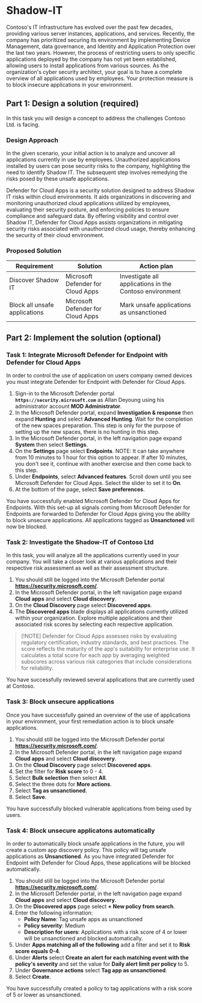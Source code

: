 # Shadow-IT

Contoso's IT infrastructure has evolved over the past few decades, providing various server instances, applications, and services. Recently, the company has prioritized securing its environment by implementing Device Management, data governance, and Identity and Application Protection over the last two years. However, the process of restricting users to only specific applications deployed by the company has not yet been established, allowing users to install applications from various sources. As the organization's cyber security architect, your goal is to have a complete overview of all applications used by employees. Your protection measure is to block insecure applications in your environment. 

## Part 1: Design a solution (required)

In this task you will design a concept to address the challenges Contoso Ltd. is facing.

### Design Approach

In the given scenario, your initial action is to analyze and uncover all applications currently in use by employees. Unauthorized applications installed by users can pose security risks to the company, highlighting the need to identify Shadow IT. The subsequent step involves remedying the risks posed by these unsafe applications.

Defender for Cloud Apps is a security solution designed to address Shadow IT risks within cloud environments. It aids organizations in discovering and monitoring unauthorized cloud applications utilized by employees, evaluating their security posture, and enforcing policies to ensure compliance and safeguard data. By offering visibility and control over Shadow IT, Defender for Cloud Apps assists organizations in mitigating security risks associated with unauthorized cloud usage, thereby enhancing the security of their cloud environment.

### Proposed Solution

|Requirement|Solution|Action plan|
|----|----|----|
|Discover Shadow IT|Microsoft Defender for Cloud Apps|Investigate all applications in the Contoso environment|
|Block all unsafe applications|Microsoft Defender for Cloud Apps|Mark unsafe applications as unsanctioned|

## Part 2: Implement the solution (optional)

### Task 1: Integrate Microsoft Defender for Endpoint with Defender for Cloud Apps

In order to control the use of application on users company owned devices you must integrate Defender for Endpoint with Defender for Cloud Apps.

1. Sign-in to the Microsoft Defender portal **`https://security.microsoft.com`** as Allan Deyoung using his administrator account **MOD Administrator**.
1. In the Microsoft Defender portal, expand **Investigation & response** then expand **Hunting** and select **Advanced Hunting**. Wait for the completion of the new spaces preparation.  This step is only for the purpose of setting up the new spaces, there is no hunting in this step.
1. In the Microsoft Defender portal, in the left navigation page expand **System** then select **Settings**.
1. On the **Settings** page select **Endpoints**. NOTE: It can take anywhere from 10 minutes to 1 hour for this option to appear. If after 10 minutes, you don't see it, continue with another exercise and then come back to this step.
1. Under **Endpoints**, select **Advanced features**. Scroll down until you see Microsoft Defender for Cloud Apps.  Select the slider to set it to **On**.
1. At the bottom of the page, select **Save preferences**.

You have successfully enabled Microsoft Defender for Cloud Apps for Endpoints. With this set-up all signals coming from Microsoft Defender for Endpoints are forwarded to Defender for Cloud Apps giving you the ability to block unsecure applications. All applications tagged as **Unsanctoned** will now be blocked.

### Task 2: Investigate the Shadow-IT of Contoso Ltd

In this task, you will analyze all the applications currently used in your company. You will take a closer look at various applications and their respective risk assessment as well as their assessment structure.

1. You should still be logged into the Microsoft Defender portal **https://security.microsoft.com/**.
1. In the Microsoft Defender portal, in the left navigation page expand **Cloud apps** and select **Cloud discovery**.
1. On the **Cloud Discovery** page select **Discovered apps**.
1. The **Discovered apps** blade displays all applications currently utilized within your organization. Explore multiple applications and their associated risk scores by selecting each respective application.

> [!NOTE] Defender for Cloud Apps assesses risks by evaluating regulatory certification, industry standards, and best practices. The score reflects the maturity of the app's suitability for enterprise use. It calculates a total score for each app by averaging weighted subscores across various risk categories that include considerations for reliability.

You have successfully reviewed several applications that are currently used at Contoso.

### Task 3: Block unsecure applications

Once you have successfully gained an overview of the use of applications in your environment, your first remediation action is to block unsafe applications.

1. You should still be logged into the Microsoft Defender portal **https://security.microsoft.com/**.
1. In the Microsoft Defender portal, in the left navigation page expand **Cloud apps** and select **Cloud discovery**.
1. On the **Cloud Discovery** page select **Discovered apps**.
1. Set the filter for **Risk score** to 0 - 4.
1. Select **Bulk selection** then select **All**.
1. Select the three dots for **More actions**.
1. Select **Tag as unsanctioned**.
1. Select **Save**.

You have successfully blocked vulnerable applications from being used by users.

### Task 4: Block unsecure applicatons automatically

In order to automatically block unsafe applications in the future, you will create a custom app discovery policy. This policy will tag unsafe applications as **Unsanctioned**. As you have integrated Defender for Endpoint with Defender for Cloud Apps, these applications will be blocked automatically.

1. You should still be logged into the Microsoft Defender portal **https://security.microsoft.com/**.
1. In the Microsoft Defender portal, in the left navigation page expand **Cloud apps** and select **Cloud discovery**.
1. On the **Discovered apps** page select **+ New policy from search**.
1. Enter the following information:
    - **Policy Name**: Tag unsafe apps as unsanctioned
    - **Policy severity**: Medium
    - **Description for users**: Applications with a risk score of 4 or lower will be unsanctioned and blocked automatically.
1. Under **Apps matching all of the following** add a filter and set it to **Risk score equals 0-4**.
1. Under **Alerts** select **Create an alert for each matching event with the policy's severity** and set the value for **Daily alert limit per policy** to 5.
1. Under **Governance actions** select **Tag app as unsanctioned**.
1. Select **Create**.

You have successfully created a policy to tag applications with a risk score of 5 or lower as unsanctioned.